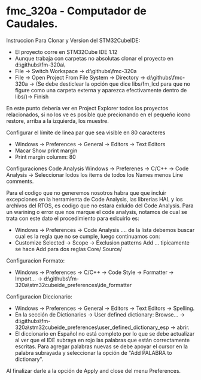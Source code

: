 # fmc_320a - Computador de Caudales.

Instruccion Para Clonar y Version del STM32CubeIDE:
- El proyecto corre en STM32Cube IDE 1.12
- Aunque trabaja con carpetas no absolutas clonar el proyecto en d:\githubs\fm-320a\
- File -> Switch Workspace -> d:\githubs\fmc-320a 
- File -> Open Project From File System -> Directory -> d:\githubs\fmc-320a -> (Se debe desticlear la opción que dice libs/fm_lcd para que no figure como una carpeta externa y aparezca efectivamente dentro de libs/)-> Finish

En este punto debería ver en Project Explorer todos los proyectos relacionados, si no los ve es posible que precionando en el pequeño icono restore, arriba a la izquierda, los muestre.

Configurar el límite de linea par que sea visible en 80 caracteres
- Windows -> Preferences -> General -> Editors -> Text Editors
- Macar Show print margin
- Print margin columm: 80

Configuraciones Code Analysis
  Windows -> Preferenes -> C/C++ -> Code Analysis ->  Seleccionar lodos los items de todos los Names menos Line comments.
 
Para el codigo que no generemos nosotros habra que que incluir excepciones en la herramienta de Code Analysis, las librerias HAL y los archivos del RTOS, es codigo que no estara exluido del Code Analysis. Para un warining o error que nos marque el code analysis, notamos de cual se trata con este dato el procedimiento para exlcuirlo es:
- Windows -> Preferences -> Code Analysis .... de la lista debemos buscar cual es la regla que no se cumple, luego continuamos con:
- Customize Selected -> Scope -> Exclusion patterns Add ... tipicamente se hace Add para dos reglas
Core/
Source/

Configuracion Formato:
- Windows -> Preferences -> C/C++ -> Code Style -> Formatter -> Import... ->  d:\githubs\fm-320a\stm32cubeide_preferences\ide_formatter

Configuracion Diccionario:
- Windows -> Preferences -> General -> Editors -> Text Editors -> Spelling.
- En la sección de Dictionaries -> User defined dictionary: Browse... ->  d:\githubs\fm-320a\stm32cubeide_preferences\user_defined_dictionary_esp -> abrir.
- El diccionario en Español no está completo por lo que se debe actualizar al ver que el IDE subraya en rojo las palabras que están correctamente escritas. Para agregar palabras nuevas se debe apoyar el cursor en la palabra subrayada y seleccionar la opción de "Add PALABRA to dictionary".

Al finalizar darle a la opción de Apply and close del menu Preferences.